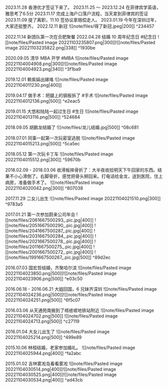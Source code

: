 2023.11.28 香港优才签证下来了。
2023.11.25 ～ 2023.12.24 在菲律宾学英语，雅思考了6.5分
2023.11.17 完成上海户口落户流程，当天拿到菲律宾的签证
2023.11.09 提了离职，11.10 签协议拿赔偿走人。
2023.01.19 今年在深圳过年，大家还挺整齐。
2022.12.11 新冠
![[note/files/得了新冠.jpeg|200]] ^234457

2022.11.14 新团队第一次在合肥聚餐
2022.04.28 结婚 10 周年纪念日 #纪念日
![[note/files/Pasted image 20221103235807.png|300]]![[note/files/Pasted image 20221103235822.png|338]] ^1930be

2020.09.05 清华 MBA 开学 #MBA
![[note/files/Pasted image 20221104004908.png|300]]![[note/files/Pasted image 20221104004923.png|340]] ^3f1ba9

2019.12.01 赖紫娟出嫁咯
![[note/files/Pasted image 20221104011230.png|400]]

2019.04.17 做手术：把腿上的钢板拆了 #手术 
![[note/files/Pasted image 20221104012136.png|500]] ^e2eac5

2019.01.15 大悠和陆陆一起过生日 #生日 
![[note/files/Pasted image 20221104013116.png|500]] ^524684

2018.09.05 胡鹏龙结婚了 ![[note/files/龙儿结婚.jpg|500]] ^08c681

2018.07.01 同事一起第一次玩密室逃脱 
![[note/files/Pasted image 20221104015213.png|500]] ^5ca5ec

2018.05.12 第一次玩卡丁车
![[note/files/Pasted image 20221104015512.png|300]] ^59670b

2018.02.09 - 2018.03.06 收滑板摔骨折了：大半夜收拾明天下午回家的东西。结果不小心滑倒了。右脚骨折，感觉把骨头掰回来。打电话给金龙，送到医院，住上病房，准备做手术了。
![[note/files/Pasted image 20221104020042.png|300]] ^807038

2017.11.29 二女儿出生
![[note/files/Pasted image 20221104021510.png|300]] ^9783a5

2017.01.21 第一次参加蔚来公司年会
![[note/files/2061667500293_.pic.jpg|400]]
![[note/files/2051667500290_.pic.jpg|400]]
![[note/files/2041667500287_.pic.jpg|400]]
![[note/files/2031667500284_.pic.jpg|400]]
![[note/files/2021667500278_.pic.jpg|400]]
![[note/files/2011667500275_.pic.jpg|400]]
![[note/files/2001667500272_.pic.jpg|400]]
![[note/files/1991667500267_.pic.jpg|500]] ^89d2ec

2016.07.03 国宏哲结婚，齐聚哈尔滨
![[note/files/Pasted image 20221104023850.png|500]]![[note/files/Pasted image 20221104023906.png|500]] ^e03c50

2016.06.18 - 2016.06.21 大姐回国，6 兄妹齐深圳
![[note/files/Pasted image 20221104024236.png|500]]![[note/files/Pasted image 20221104024251.png|500]] ^6f5c07

2016.03.06 从天通苑南搬到了褡裢坡地铁站附近
![[note/files/Pasted image 20221104024702.png|500]]
![[note/files/Pasted image 20221104024713.png|500]] ^c27119

2016.01.04 大女儿出生了 
![[note/files/Pasted image 20221104025214.png|500]] ^499e89

2015.10.06 林桓结婚，老家参加婚礼。
![[note/files/Pasted image 20221104025944.png|400]] ^fa2abc

2015.01.02 吉林雾凇岛看看雾凇
![[note/files/Pasted image 20221104030514.png|400]]![[note/files/Pasted image 20221104030525.png|400]]![[note/files/Pasted image 20221104030534.png|400]] ^ad43cb